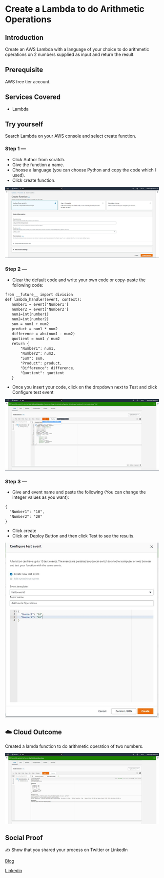 # Create a Lambda to do Arithmetic  Operations

## Introduction

Create an AWS Lambda with a language of your choice to do arithmetic operations on 2 numbers supplied as input and return the result.

## Prerequisite

AWS free tier account.

## Services Covered

- Lambda

## Try yourself

Search Lambda on your AWS console and select create function. 

### Step 1 — 
- Click Author from scratch.
- Give the function a name.
- Choose a language (you can choose Python and copy the code which I used).
- Click create function.

![Screenshot](https://github.com/aaditunni/100DaysOfCloud/blob/main/Journey/002/day2.JPG)

### Step 2 — 
- Clear the default code and write your own code or copy-paste the following code:
```
from __future__ import division
def lambda_handler(event, context):
   number1 = event['Number1']
   number2 = event['Number2']
   num1=int(number1)
   num2=int(number2)
   sum = num1 + num2
   product = num1 * num2
   difference = abs(num1 - num2)
   quotient = num1 / num2
   return {
       "Number1": num1,
       "Number2": num2,
       "Sum": sum,
       "Product": product,
       "Difference": difference,
       "Quotient": quotient
   }
```
- Once you insert your code, click on the dropdown next to Test and click Configure test event

![Screenshot](https://github.com/aaditunni/100DaysOfCloud/blob/main/Journey/002/day2.1.JPG)

### Step 3 — 
- Give and event name and paste the following (You can change the integer values as you want):
```
{
  "Number1": "10",
  "Number2": "20"
}
```
- Click create
- Click on Deploy Button  and then click Test to see the results.

![Screenshot](https://github.com/aaditunni/100DaysOfCloud/blob/main/Journey/002/day2.2.JPG)

## ☁️ Cloud Outcome

Created a lamda function to do arithmetic operation of two numbers.

![Screenshot](https://github.com/aaditunni/100DaysOfCloud/blob/main/Journey/002/day2.3.JPG)


## Social Proof

✍️ Show that you shared your process on Twitter or LinkedIn

[Blog](https://dev.to/aaditunni/create-a-lambda-to-do-arithmethic-operations-38a0)

[Linkedin](https://www.linkedin.com/posts/aaditunni_100daysofcloud-aws-cloud-activity-7015763513314799616-scJ3?utm_source=share&utm_medium=member_desktop)
